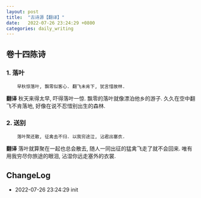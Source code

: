 ```yaml
---
layout: post
title:  "古诗源【翻译】"
date:   2022-07-26 23:24:29 +0800
categories: daily_writing
---
```


## 卷十四陈诗

### 1. 落叶
		早秋惊落叶, 飘零似客心. 翻飞未肯下, 犹言惜故林.

**翻译**
			秋天来得太早, 吓得落叶一惊. 飘零的落叶就像漂泊他乡的游子. 久久在空中翻飞不肯落地, 好像在说不忍惜别出生的森林.

### 2. 送别
		落叶聚还散, 征禽去不归. 以我穷途泣, 沾君出塞衣.

**翻译**
			落叶就算聚在一起也总会散去, 随人一同出征的猛禽飞走了就不会回来. 唯有用我穷尽你旅途的眼泪, 沾湿你远走塞外的衣裳.

            
## ChangeLog
- 2022-07-26 23:24:29 init